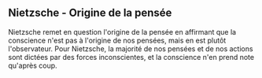## Nietzsche - Origine de la pensée

Nietzsche remet en question l'origine de la pensée en affirmant que la conscience n'est pas à l'origine de nos pensées, mais en est plutôt l'observateur. Pour Nietzsche, la majorité de nos pensées et de nos actions sont dictées par des forces inconscientes, et la conscience n'en prend note qu'après coup.
